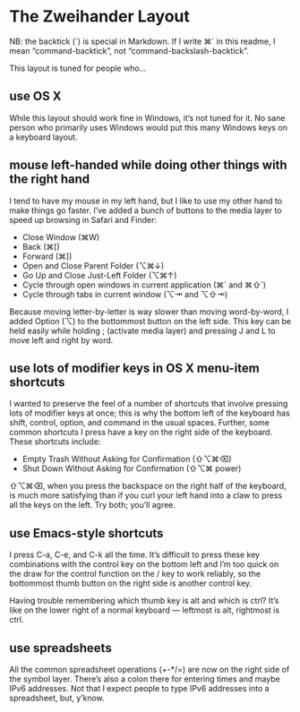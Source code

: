 # The Zweihander Layout

NB: the backtick (\`) is special in Markdown. If I write ⌘\` in this readme, I mean “command-backtick”, not “command-backslash-backtick”.

This layout is tuned for people who…


## use OS X

While this layout should work fine in Windows, it’s not tuned for it. No sane person who primarily uses Windows would put this many Windows keys on a keyboard layout.


## mouse left-handed while doing other things with the right hand

I tend to have my mouse in my left hand, but I like to use my other hand to make things go faster. I’ve added a bunch of buttons to the media layer to speed up browsing in Safari and Finder:

- Close Window (⌘W)
- Back (⌘[)
- Forward (⌘])
- Open and Close Parent Folder (⌥⌘↓)
- Go Up and Close Just-Left Folder (⌥⌘↑)
- Cycle through open windows in current application (⌘\` and ⌘⇧\`)
- Cycle through tabs in current window (⌥⇥ and ⌥⇧⇥)

Because moving letter-by-letter is way slower than moving word-by-word, I added Option (⌥) to the bottommost button on the left side. This key can be held easily while holding ; (activate media layer) and pressing J and L to move left and right by word.


## use lots of modifier keys in OS X menu-item shortcuts

I wanted to preserve the feel of a number of shortcuts that involve pressing lots of modifier keys at once; this is why the bottom left of the keyboard has shift, control, option, and command in the usual spaces. Further, some common shortcuts I press have a key on the right side of the keyboard. These shortcuts include:

- Empty Trash Without Asking for Confirmation (⇧⌥⌘⌫)
- Shut Down Without Asking for Confirmation (⇧⌥⌘ power)

⇧⌥⌘⌫, when you press the backspace on the right half of the keyboard, is much more satisfying than if you curl your left hand into a claw to press all the keys on the left. Try both; you’ll agree.


## use Emacs-style shortcuts

I press C-a, C-e, and C-k all the time. It’s difficult to press these key combinations with the control key on the bottom left and I’m too quick on the draw for the control function on the / key to work reliably, so the bottommost thumb button on the right side is another control key.

Having trouble remembering which thumb key is alt and which is ctrl? It’s like on the lower right of a normal keyboard — leftmost is alt, rightmost is ctrl.


## use spreadsheets

All the common spreadsheet operations (+-*/=) are now on the right side of the symbol layer. There’s also a colon there for entering times and maybe IPv6 addresses. Not that I expect people to type IPv6 addresses into a spreadsheet, but, y’know.

